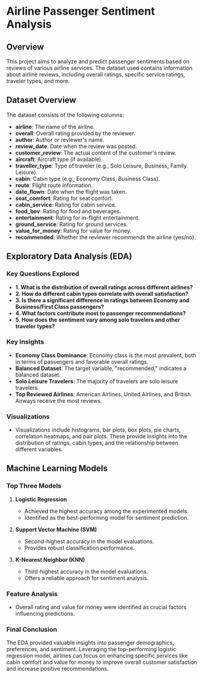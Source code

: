 # Airline Passenger Sentiment Analysis

## Overview
This project aims to analyze and predict passenger sentiments based on reviews of various airline services. The dataset used contains information about airline reviews, including overall ratings, specific service ratings, traveler types, and more.

## Dataset Overview

The dataset consists of the following columns:

- **airline**: The name of the airline.
- **overall**: Overall rating provided by the reviewer.
- **author**: Author or reviewer's name.
- **review_date**: Date when the review was posted.
- **customer_review**: The actual content of the customer's review.
- **aircraft**: Aircraft type (if available).
- **traveller_type**: Type of traveler (e.g., Solo Leisure, Business, Family Leisure).
- **cabin**: Cabin type (e.g., Economy Class, Business Class).
- **route**: Flight route information.
- **date_flown**: Date when the flight was taken.
- **seat_comfort**: Rating for seat comfort.
- **cabin_service**: Rating for cabin service.
- **food_bev**: Rating for food and beverages.
- **entertainment**: Rating for in-flight entertainment.
- **ground_service**: Rating for ground services.
- **value_for_money**: Rating for value for money.
- **recommended**: Whether the reviewer recommends the airline (yes/no).

## Exploratory Data Analysis (EDA)

### Key Questions Explored
- **1. What is the distribution of overall ratings across different airlines?**
- **2. How do different cabin types correlate with overall satisfaction?**
- **3. Is there a significant difference in ratings between Economy and Business/First Class passengers?**
- **4. What factors contribute most to passenger recommendations?**
- **5. How does the sentiment vary among solo travelers and other traveler types?**

### Key Insights
- **Economy Class Dominance**: Economy class is the most prevalent, both in terms of passengers and favorable overall ratings.
- **Balanced Dataset**: The target variable, "recommended," indicates a balanced dataset.
- **Solo Leisure Travelers**: The majority of travelers are solo leisure travelers.
- **Top Reviewed Airlines**: American Airlines, United Airlines, and British Airways receive the most reviews.

### Visualizations
- Visualizations include histograms, bar plots, box plots, pie charts, correlation heatmaps, and pair plots. These provide insights into the distribution of ratings, cabin types, and the relationship between different variables.

## Machine Learning Models

### Top Three Models

1. **Logistic Regression**
   - Achieved the highest accuracy among the experimented models.
   - Identified as the best-performing model for sentiment prediction.

2. **Support Vector Machine (SVM)**
   - Second-highest accuracy in the model evaluations.
   - Provides robust classification performance.

3. **K-Nearest Neighbor (KNN)**
   - Third-highest accuracy in the model evaluations.
   - Offers a reliable approach for sentiment analysis.

### Feature Analysis
- Overall rating and value for money were identified as crucial factors influencing predictions.

### Final Conclusion
The EDA provided valuable insights into passenger demographics, preferences, and sentiment. Leveraging the top-performing logistic regression model, airlines can focus on enhancing specific services like cabin comfort and value for money to improve overall customer satisfaction and increase positive recommendations.

#
